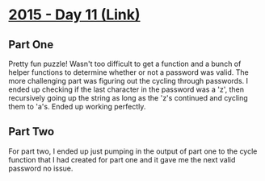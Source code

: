 # [2015 - Day 11 (Link)](https://adventofcode.com/2015/day/11)

## Part One
Pretty fun puzzle! Wasn't too difficult to get a function and a bunch of helper functions to determine whether or not a password was valid. The more challenging part was figuring out the cycling through passwords. I ended up checking if the last character in the password was a 'z', then recursively going up the string as long as the 'z's continued and cycling them to 'a's. Ended up working perfectly.

## Part Two
For part two, I ended up just pumping in the output of part one to the cycle function that I had created for part one and it gave me the next valid password no issue.